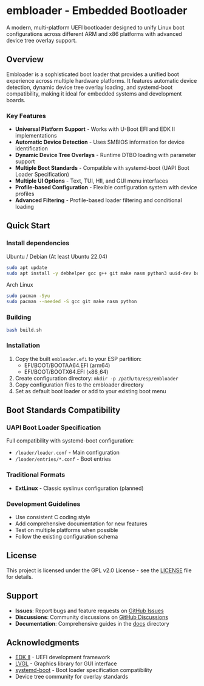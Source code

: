 # embloader - Embedded Bootloader

A modern, multi-platform UEFI bootloader designed to unify Linux boot configurations across different ARM and x86 platforms with advanced device tree overlay support.

## Overview

Embloader is a sophisticated boot loader that provides a unified boot experience across multiple hardware platforms. It features automatic device detection, dynamic device tree overlay loading, and systemd-boot compatibility, making it ideal for embedded systems and development boards.

### Key Features

- **Universal Platform Support** - Works with U-Boot EFI and EDK II implementations
- **Automatic Device Detection** - Uses SMBIOS information for device identification
- **Dynamic Device Tree Overlays** - Runtime DTBO loading with parameter support
- **Multiple Boot Standards** - Compatible with systemd-boot (UAPI Boot Loader Specification)
- **Multiple UI Options** - Text, TUI, HII, and GUI menu interfaces
- **Profile-based Configuration** - Flexible configuration system with device profiles
- **Advanced Filtering** - Profile-based loader filtering and conditional loading

## Quick Start

### Install dependencies

Ubuntu / Debian (At least Ubuntu 22.04)

```bash
sudo apt update
sudo apt install -y debhelper gcc g++ git make nasm python3 uuid-dev build-essential
```

Arch Linux

```bash
sudo pacman -Syu
sudo pacman --needed -S gcc git make nasm python
```

### Building

```bash
bash build.sh
```

### Installation

1. Copy the built `embloader.efi` to your ESP partition: 
   - EFI/BOOT/BOOTAA64.EFI (arm64)
   - EFI/BOOT/BOOTX64.EFI (x86_64)
2. Create configuration directory: `mkdir -p /path/to/esp/embloader`
3. Copy configuration files to the embloader directory
4. Set as default boot loader or add to your existing boot menu

## Boot Standards Compatibility

### UAPI Boot Loader Specification

Full compatibility with systemd-boot configuration:
- `/loader/loader.conf` - Main configuration
- `/loader/entries/*.conf` - Boot entries

### Traditional Formats

- **ExtLinux** - Classic syslinux configuration (planned)

### Development Guidelines

- Use consistent C coding style
- Add comprehensive documentation for new features
- Test on multiple platforms when possible
- Follow the existing configuration schema

## License

This project is licensed under the GPL v2.0 License - see the [LICENSE](LICENSE) file for details.

## Support

- **Issues**: Report bugs and feature requests on [GitHub Issues](https://github.com/BigfootACA/embloader/issues)
- **Discussions**: Community discussions on [GitHub Discussions](https://github.com/BigfootACA/embloader/discussions)
- **Documentation**: Comprehensive guides in the [docs](docs/) directory

## Acknowledgments

- [EDK II](https://github.com/tianocore/edk2) - UEFI development framework
- [LVGL](https://lvgl.io/) - Graphics library for GUI interface
- [systemd-boot](https://systemd.io/) - Boot loader specification compatibility
- Device tree community for overlay standards
